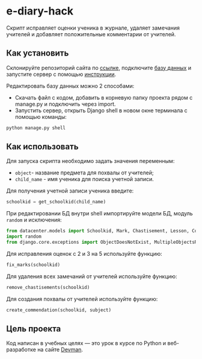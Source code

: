 # e-diary-hack

Cкрипт исправляет оценки ученика в журнале, удаляет замечания учителей и добавляет положительные комментарии от учителей.

## Как установить

Склонируйте репозиторий сайта по [ссылке](https://github.com/devmanorg/e-diary), подключите [базу данных](https://dvmn.org/filer/canonical/1562234129/166/) и запустите сервер с помощью [инструкции](https://github.com/devmanorg/e-diary/tree/master#переменные-окружения).

Редактировать базу данных можно 2 способами:

* Cкачать файл с кодом, добавить в корневую папку проекта рядом с manage.py и подключить через import.
* Запустить сервер, открыть Django shell в новом окне терминала с помощью команды:

```python
python manage.py shell
```

## Как использовать

Для запуска скрипта необходимо задать значения переменным:

* `object`- название предмета для похвалы от учителей;
* `child_name` - имя ученика для поиска учетной записи.

Для получения учетной записи ученика введите:

```python
schoolkid = get_schoolkid(child_name)
```

При редактировании БД внутри shell импортируйте модели БД, модуль `random` и исключения:

```python
from datacenter.models import Schoolkid, Mark, Chastisement, Lesson, Commendation
import random
from django.core.exceptions import ObjectDoesNotExist, MultipleObjectsReturned
```

Для исправления оценок с 2 и 3 на 5 используйте функцию:

```python
fix_marks(schoolkid)
```

Для удаления всех замечаний от учителей используйте функцию:

```python
remove_chastisements(schoolkid)
```

Для создания похвалы от учителей используйте функцию:

```python
create_commendation(schoolkid, subject)
```

## Цель проекта

Код написан в учебных целях — это урок в курсе по Python и веб-разработке на сайте [Devman](https://dvmn.org).
